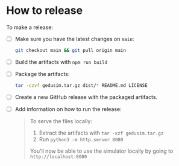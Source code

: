 # How to release

To make a release:

- [ ] Make sure you have the latest changes on `main`:

  ```sh
  git checkout main && git pull origin main
  ```

- [ ] Build the artifacts with `npm run build`
- [ ] Package the artifacts:

  ```sh
  tar -czvf gedusim.tar.gz dist/* README.md LICENSE
  ```

- [ ] Create a new GitHub release with the packaged artifacts.

- [ ] Add information on how to run the release:

  > To serve the files locally:
  >
  > 1. Extract the artifacts with `tar -xzf gedusim.tar.gz`
  > 2. Run `python3 -m http.server 8080`
  >
  > You'll now be able to use the simulator locally by going to `http://localhost:8080`
